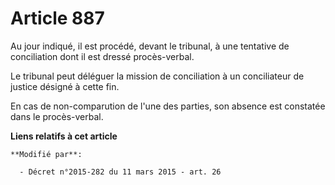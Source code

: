 # Article 887

Au jour indiqué, il est procédé, devant le tribunal, à une tentative de conciliation dont il est dressé procès-verbal. 

Le tribunal peut        déléguer la mission de conciliation à un conciliateur de justice désigné à cette fin. 

En cas de non-comparution de l'une des parties, son absence est constatée dans le procès-verbal.

**Liens relatifs à cet article**

	**Modifié par**:

	  - Décret n°2015-282 du 11 mars 2015 - art. 26
